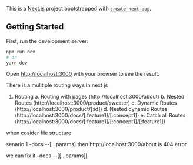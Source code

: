 This is a [Next.js](https://nextjs.org/) project bootstrapped with [`create-next-app`](https://github.com/vercel/next.js/tree/canary/packages/create-next-app).

## Getting Started

First, run the development server:

```bash
npm run dev
# or
yarn dev
```

Open [http://localhost:3000](http://localhost:3000) with your browser to see the result.

There is a mulitiple routing ways in next js

01.	Routing
  a.	Routing with pages (http://localhost:3000/about)
  b.	Nested Routes (http://localhost:3000/product/sweater)
  c.	Dynamic Routes (http://localhost:3000/product/[:id])
  d.	Nested dynamic Routes (http://localhost:3000/docs/[:feature1]/[:concept1])
  e.	Catch all Routes (http://localhost:3000/docs/[:feature1]/[:concept1]/[:feature1])

when cosider file structure

senario 1
-docs
  --[...params]
then http://localhost:3000/about is 404 error

we can fix it 
-docs
  --[[...params]]
